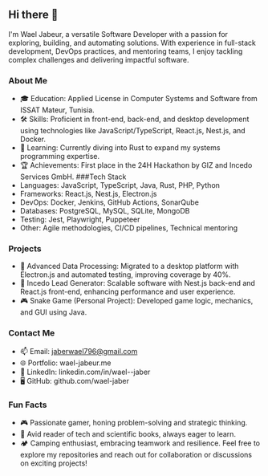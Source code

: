 ## Hi there 👋
I'm Wael Jabeur, a versatile Software Developer with a passion for exploring, building, and automating solutions. With experience in full-stack development, DevOps practices, and mentoring teams, I enjoy tackling complex challenges and delivering impactful software.

### About Me
- 🎓 Education: Applied License in Computer Systems and Software from ISSAT Mateur, Tunisia.
- 🛠️ Skills: Proficient in front-end, back-end, and desktop development using technologies like JavaScript/TypeScript, React.js, Nest.js, and Docker.
- 🌱 Learning: Currently diving into Rust to expand my systems programming expertise.
- 🏆 Achievements: First place in the 24H Hackathon by GIZ and Incedo Services GmbH.
###Tech Stack
- Languages: JavaScript, TypeScript, Java, Rust, PHP, Python
- Frameworks: React.js, Nest.js, Electron.js
- DevOps: Docker, Jenkins, GitHub Actions, SonarQube
- Databases: PostgreSQL, MySQL, SQLite, MongoDB
- Testing: Jest, Playwright, Puppeteer
- Other: Agile methodologies, CI/CD pipelines, Technical mentoring
### Projects
- 🚀 Advanced Data Processing: Migrated to a desktop platform with Electron.js and automated testing, improving coverage by 40%.
- 🔗 Incedo Lead Generator: Scalable software with Nest.js back-end and React.js front-end, enhancing performance and user experience.
- 🎮 Snake Game (Personal Project): Developed game logic, mechanics, and GUI using Java.
### Contact Me
- 📫 Email: jaberwael796@gmail.com
- 🌐 Portfolio: wael-jabeur.me
- 💼 LinkedIn: linkedin.com/in/wael--jaber
- 🖥️ GitHub: github.com/wael-jaber
### Fun Facts
- 🎮 Passionate gamer, honing problem-solving and strategic thinking.
- 📖 Avid reader of tech and scientific books, always eager to learn.
- 🏕️ Camping enthusiast, embracing teamwork and resilience.
Feel free to explore my repositories and reach out for collaboration or discussions on exciting projects!


